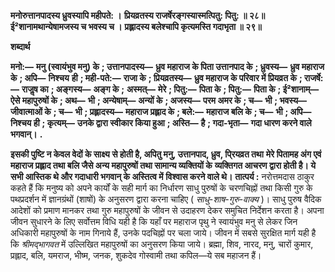 **मनोरुत्तानपादस्य ध्रुवस्यापि महीपते: ।** **प्रियव्रतस्य राजर्षेरङ्गस्यास्मत्पितु: पितु: ॥ २८॥** **ई²शानामथान्येषामजस्य च भवस्य च ।** **प्रह्लादस्य बलेश्चापि कृत्यमस्ति गदाभृता ॥ २९॥** 

**शब्दार्थ** 

**मनो:—** **मनु (स्वायंभुव मनु) के** **; उत्तानपादस्य—** **ध्रुव महाराज के पिता उत्तानपाद के** **; ध्रुवस्य—** **ध्रुव महाराज के** **; अपि—** **निश्चय** **ही** **; मही-पते:—** **राजा के** **; प्रियव्रतस्य—** **ध्रुव महाराज के परिवार में प्रियव्रत के** **; राजर्षे:—** **राजॢष का** **; अङ्गस्य—** **अङ्ग के** **;** **अस्मत्—** **मेरे** **; पितु:—** **पिता के** **; पितु:—** **पिता के** **; ई²शानाम्—** **ऐसे महापुरुषों के** **; अथ—** **भी** **; अन्येषाम्—** **अन्यों के** **; अजस्य—** **परम अमर के** **; च—** **भी** **; भवस्य—** **जीवात्माओं के** **; च—** **भी** **; प्रह्लादस्य—** **महाराज प्रह्लाद के** **; बले:—** **महाराज बलि के** **; च—** **भी** **; अपि—** **निश्चय ही** **; कृत्यम्—** **उनके द्वारा स्वीकार किया हुआ** **; अस्ति—** **है** **; गदा-भृता—** **गदा धारण करने वाले भगवान्।** **.** 

**इसकी पुष्टि न केवल वेदों के साक्ष्य से होती है, अपितु मनु, उत्तानपाद, ध्रुव, पि्रयव्रत तथा** **मेरे पितामह अंग एवं महाराज प्रह्लाद तथा बलि जैसे अन्य महापुरुषों तथा सामान्य व्यक्तियों के** **व्यक्तिगत आचरण द्वारा होती है। ये सभी आस्तिक थे और गदाधारी भगवान् के अस्तित्व में** **विश्वास करने वाले थे।** **तात्पर्य :** नरोत्तमदास ठाकुर कहते हैं कि मनुष्य को अपने कार्यों के सही मार्ग का निर्धारण साधु पुरुषों के चरणचिह्नों तथा किसी गुरु के पथप्रदर्शन में ज्ञानग्रंथों (शाषों) के अनुसरण द्वारा करना चाहिए ( *साधु-शाष-गुरु-वाक्य* )। साधु पुरुष वैदिक आदेशों को प्रमाण मानकर तथा गुरु महापुरुषों के जीवन से उदाहरण देकर समुचित निर्देशन करता है। अपना जीवन सुधारने के लिए सर्वोत्तम विधि यही है कि यहाँ पर महाराज पृथु ने स्वायंभुव मनु से लेकर जिन अधिकारी महापुरुषों के नाम गिनाये हैं, उनके पदचिह्नों पर चला जाये। जीवन में सबसे सुरक्षित मार्ग यही है कि *श्रीमद्भागवत* में उल्लिखित महापुरुषों का अनुसरण किया जाये। ब्रह्मा, शिव, नारद, मनु, चारों कुमार, प्रह्लाद, बलि, यमराज, भीष्म, जनक, शुकदेव गोस्वामी तथा कपिल—ये सब महाजन हैं।  